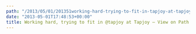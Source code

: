 ```yaml
---
path: "/2013/05/01/201351working-hard-trying-to-fit-in-tapjoy-at-tapjoy-view-on-path/" 
date: "2013-05-01T17:48:53+00:00" 
title: Working hard, trying to fit in @tapjoy at Tapjoy – View on Path.
---
```

<img src="https://i1.wp.com/technovangelist.envl.pe/wp-content/uploads/sites/3/2013/05/img4.jpg?w=1080" alt="" data-recalc-dims="1" />